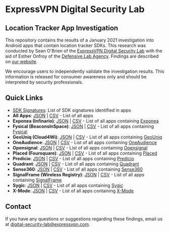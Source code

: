 # ExpressVPN Digital Security Lab  
## Location Tracker App Investigation

This repository contains the results of a January 2021 investigation into Android apps that contain location tracker SDKs. This research was conducted by Sean O'Brien of the [ExpressVPN Digital Security Lab](https://expressvpn.com/digital-security-lab) with the aid of Esther Onfroy of the [Defensive Lab Agency](https://defensive-lab.agency). Findings are described on [our website](https://expressvpn.com/digital-security-lab).

We encourage users to independently validate the investigation results. This information is released for consumer awareness only and should be interpreted by security professionals.

## Quick Links

* [SDK Signatures](sdk_signatures.md): List of SDK signatures identified in apps
* **All Apps**: [JSON](all_apps.json) | [CSV](all_apps.csv) - List of all apps
* **Exponea (Infinario)**: [JSON](exponea-infinario.json) | [CSV](exponea-infinario.csv) - List of all apps containing [Exponea](https://exponea.com)
* **Fysical (BeaconsInSpace)**: [JSON](fysical-beaconsinspace.json) | [CSV](fysical-beaconsinspace.csv) - List of all apps containing [Fysical](https://fysical.com)
* **GeoUniq (Cloud4Wi)**: [JSON](geouniq-cloud4wi.json) | [CSV](geouniq-cloud4wi.csv) - List of all apps containing [GeoUniq](https://www.geouniq.com)
* **OneAudience**: [JSON](oneaudience.json) | [CSV](oneaudience.csv) - List of all apps containing [OneAudience](http://www.oneaudience.com)
* **Opensignal**: [JSON](opensignal.json) | [CSV](opensignal.csv) - List of all apps containing [Opensignal](https://www.opensignal.com)
* **Placed (Foursquare)**: [JSON](placed-foursquare.json) | [CSV](placed-foursquare.csv) - List of all apps containing [Placed](https://www.placed.com)
* **Predicio**: [JSON](predicio.json) | [CSV](predicio.csv) - List of all apps containing [Predicio](http://www.predic.io)
* **Quadrant**: [JSON](quadrant.json) | [CSV](quadrant.csv) - List of all apps containing [Quadrant](https://www.quadrant.io)
* **Sense360**: [JSON](sense360.json) | [CSV](sense360.csv) - List of all apps containing [Sense360](https://sense360.com)
* **SignalFrame (Wireless Registry)**: [JSON](signalframe-wirelessregistry.json) | [CSV](signalframe-wirelessregistry.csv) - List of all apps containing [SignalFrame](https://signalframe.com)
* **Sygic**: [JSON](sygic.json) | [CSV](sygic.csv) - List of all apps containing [Sygic](https://www.sygic.com)
* **X-Mode**: [JSON](xmode.json) | [CSV](xmode.csv) - List of all apps containing [X-Mode](https://xmode.io)

## Contact

If you have any questions or suggestions regarding these findings, email us at digital-security-lab@expressvpn.com.
